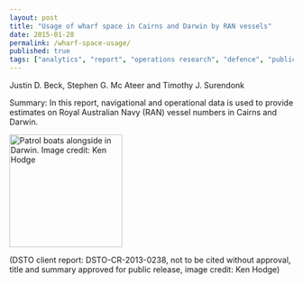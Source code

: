 ```yaml
---
layout: post
title: "Usage of wharf space in Cairns and Darwin by RAN vessels"
date: 2015-01-28
permalink: /wharf-space-usage/
published: true
tags: ["analytics", "report", "operations research", "defence", "publication", ]
---
```


Justin D. Beck, Stephen G. Mc Ateer and Timothy J. Surendonk

Summary: In this report, navigational and operational data is used to provide estimates on Royal Australian Navy (RAN) vessel numbers in Cairns and Darwin.

[<img src="https://upload.wikimedia.org/wikipedia/commons/6/6d/Darwin%27s_Stokes_Hill_Wharf_January_2010.jpg" alt="Patrol boats alongside in Darwin. Image credit: Ken Hodge" width="200px"/>](https://commons.wikimedia.org/wiki/File:Darwin's_Stokes_Hill_Wharf_January_2010.jpg)

(DSTO client report: DSTO-CR-2013-0238, not to be cited without approval, title and summary approved for public release, image credit: Ken Hodge)
